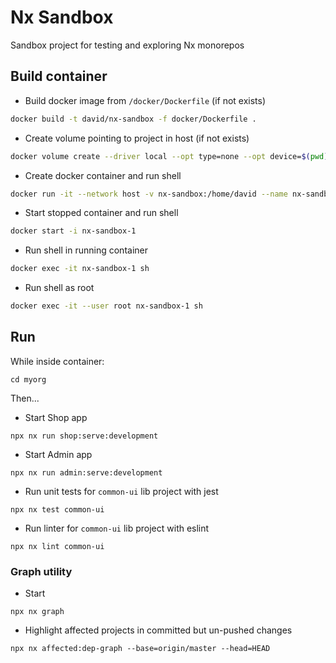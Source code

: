 # Nx Sandbox

Sandbox project for testing and exploring Nx monorepos

## Build container

* Build docker image from `/docker/Dockerfile` (if not exists)
```bash
docker build -t david/nx-sandbox -f docker/Dockerfile .
```

* Create volume pointing to project in host (if not exists)
```bash
docker volume create --driver local --opt type=none --opt device=$(pwd) --opt o=bind nx-sandbox
```

* Create docker container and run shell
```bash
docker run -it --network host -v nx-sandbox:/home/david --name nx-sandbox-1 david/nx-sandbox
```

* Start stopped container and run shell
```bash
docker start -i nx-sandbox-1
```

* Run shell in running container
```bash
docker exec -it nx-sandbox-1 sh
```

* Run shell as root
```bash
docker exec -it --user root nx-sandbox-1 sh
```

## Run

While inside container:
```
cd myorg
```
Then...

* Start Shop app
```
npx nx run shop:serve:development
```

* Start Admin app
```
npx nx run admin:serve:development
```

* Run unit tests for `common-ui` lib project with jest
```
npx nx test common-ui
```

* Run linter for `common-ui` lib project with eslint
```
npx nx lint common-ui
```

### Graph utility

* Start
```
npx nx graph
```

* Highlight affected projects in committed but un-pushed changes
```
npx nx affected:dep-graph --base=origin/master --head=HEAD
```